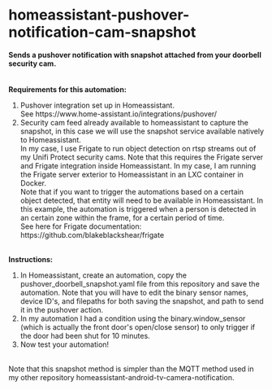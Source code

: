 # homeassistant-pushover-notification-cam-snapshot
<b>Sends a pushover notification with snapshot attached from your doorbell security cam.</b>
<br>
<br>
<br><b>Requirements for this automation:</b>
<ol>
<li>Pushover integration set up in Homeassistant. 
<br>See https://www.home-assistant.io/integrations/pushover/
<li>Security cam feed already available to homeassistant to capture the snapshot, in this case we will use the snapshot service available natively to Homeassistant.
<br>In my case, I use Frigate to run object detection on rtsp streams out of my Unifi Protect security cams. Note that this requires the Frigate server and Frigate integration inside Homeassistant. In my case, I am running the Frigate server exterior to Homeassistant in an LXC container in Docker.
<br>Note that if you want to trigger the automations based on a certain object detected, that entity will need to be available in Homeassistant. In this example, the automation is triggered when a person is detected in an certain zone within the frame, for a certain period of time.
<br>See here for Frigate documentation: https://github.com/blakeblackshear/frigate
</ol>
<br><b>Instructions:</b>
<br><ol>
<li>In Homeassistant, create an automation, copy the pushover_doorbell_snapshot.yaml file from this repository and save the automation. Note that you will have to edit the binary sensor names, device ID's, and filepaths for both saving the snapshot, and path to send it in the pushover action.</li>
<li>In my automation I had a condition using the binary.window_sensor (which is actually the front door's open/close sensor) to only trigger if the door had been shut for 10 minutes.</li>
<li>Now test your automation!</li>
</ol>
<br>Note that this snapshot method is simpler than the MQTT method used in my other repository homeassistant-android-tv-camera-notification.
